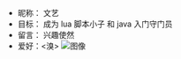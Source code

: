 * 昵称： 文艺
* 目标： 成为 lua 脚本小子 和 java 入门守门员
* 留言： 兴趣使然
* 爱好：<溴>
![图像](https://camo.githubusercontent.com/4e56a7cbaf2d78303e25e783be4cead757532f5227ac34d0b5d136c4ec00584e/68747470733a2f2f696d672e736869656c64732e696f2f62616467652f2d4c75612d3139323133333f266c6f676f3d4c7561266c6f676f436f6c6f723d7768697465)
